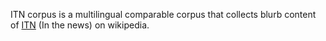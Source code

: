 ITN corpus is a multilingual comparable corpus that collects blurb content of  [ITN](https://en.wikipedia.org/wiki/Template:In_the_news) (In the news) on wikipedia.
